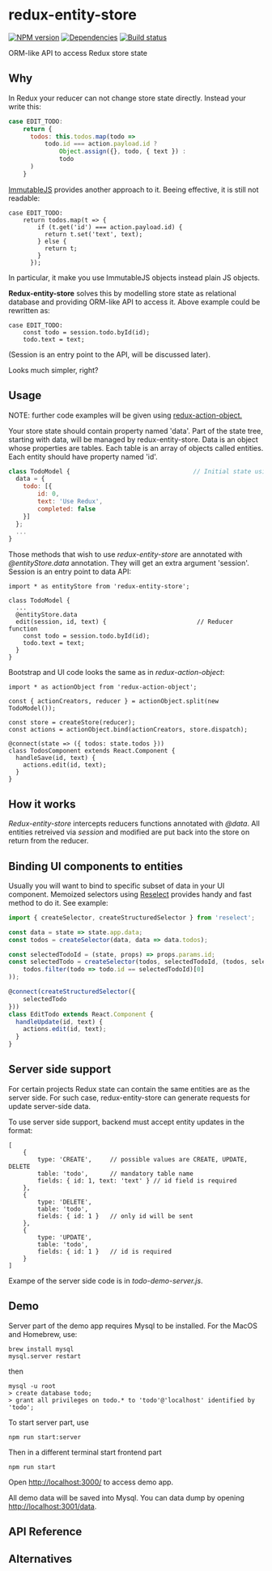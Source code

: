 redux-entity-store
=============

[![NPM version][npm-image]][npm-url]
[![Dependencies][dependencies]][npm-url]
[![Build status][travis-image]][travis-url]

ORM-like API to access Redux store state

## Why

In Redux your reducer can not change store state directly. Instead your write this:

```javascript
case EDIT_TODO:
    return {
      todos: this.todos.map(todo =>
          todo.id === action.payload.id ?
              Object.assign({}, todo, { text }) :
              todo
      )
    }
```

[ImmutableJS](https://facebook.github.io/immutable-js/) provides another approach to it. Beeing effective, it is still not readable:

```
case EDIT_TODO:
    return todos.map(t => {
        if (t.get('id') === action.payload.id) {
          return t.set('text', text);
        } else {
          return t;
        }
      });
```

In particular, it make you use ImmutableJS objects instead plain JS objects.

**Redux-entity-store** solves this by modelling store state as relational database and providing ORM-like API to access
it. Above example could be rewritten as:

```
case EDIT_TODO:
    const todo = session.todo.byId(id);
    todo.text = text;
```

(Session is an entry point to the API, will be discussed later).

Looks much simpler, right?

## Usage

NOTE: further code examples will be given using [redux-action-object.](https://github.com/vasyas/redux-action-object)

Your store state should contain property named 'data'. Part of the state tree, starting with data, will be managed by
redux-entity-store. Data is an object whose properties are tables. Each table is an array of objects called entities.
Each entity should have property named 'id'.


```javascript
class TodoModel {                                  // Initial state using redux-action-object
  data = {
    todo: [{
        id: 0,
        text: 'Use Redux',
        completed: false
    }]
  };
  ...
}
```

Those methods that wish to use *redux-entity-store* are annotated with *@entityStore.data* annotation. They will get an
extra argument 'session'. Session is an entry point to data API:

```
import * as entityStore from 'redux-entity-store';

class TodoModel {
  ...
  @entityStore.data
  edit(session, id, text) {                         // Reducer function
    const todo = session.todo.byId(id);
    todo.text = text;
  }
}
```

Bootstrap and UI code looks the same as in *redux-action-object*:

```
import * as actionObject from 'redux-action-object';

const { actionCreators, reducer } = actionObject.split(new TodoModel());

const store = createStore(reducer);
const actions = actionObject.bind(actionCreators, store.dispatch);

@connect(state => ({ todos: state.todos }))
class TodosComponent extends React.Component {
  handleSave(id, text) {
    actions.edit(id, text);
  }
}
```

## How it works

*Redux-entity-store* intercepts reducers functions annotated with *@data*. All entities retreived via *session* and modified
are put back into the store on return from the reducer.

## Binding UI components to entities

Usually you will want to bind to specific subset of data in your UI component. Memoized selectors using [Reselect](https://github.com/reactjs/reselect) provides handy and
fast method to do it. See example:

```javascript
import { createSelector, createStructuredSelector } from 'reselect';

const data = state => state.app.data;
const todos = createSelector(data, data => data.todos);

const selectedTodoId = (state, props) => props.params.id;
const selectedTodo = createSelector(todos, selectedTodoId, (todos, selectedTodoId) => (
    todos.filter(todo => todo.id == selectedTodoId)[0]
));

@connect(createStructuredSelector({
    selectedTodo
}))
class EditTodo extends React.Component {
  handleUpdate(id, text) {
    actions.edit(id, text);
  }
}
```

## Server side support

For certain projects Redux state can contain the same entities are as the server side. For such case, redux-entity-store
can generate requests for update server-side data.

To use server side support, backend must accept entity updates in the format:
```
[
    {
        type: 'CREATE',     // possible values are CREATE, UPDATE, DELETE
        table: 'todo',      // mandatory table name
        fields: { id: 1, text: 'text' } // id field is required
    },
    {
        type: 'DELETE',
        table: 'todo',
        fields: { id: 1 }   // only id will be sent
    },
    {
        type: 'UPDATE',
        table: 'todo',
        fields: { id: 1 }   // id is required
    }
]
```

Exampe of the server side code is in *todo-demo-server.js*.

## Demo

Server part of the demo app requires Mysql to be installed. For the MacOS and Homebrew, use:

```
brew install mysql
mysql.server restart
```

then

```
mysql -u root
> create database todo;
> grant all privileges on todo.* to 'todo'@'localhost' identified by 'todo';
```

To start server part, use

```
npm run start:server
```

Then in a different terminal start frontend part

```
npm run start
```

Open [http://localhost:3000/](http://localhost:3000/) to access demo app.

All demo data will be saved into Mysql. You can data dump by opening [http://localhost:3001/data](http://localhost:3001/data).

## API Reference



## Alternatives

[npm-image]: https://img.shields.io/npm/v/redux-entity-store.svg?style=flat-square
[npm-url]: https://npmjs.org/package/redux-entity-store
[travis-image]: https://img.shields.io/travis/vasyas/redux-entity-store.svg?style=flat-square
[travis-url]: https://travis-ci.org/vasyas/redux-entity-store
[dependencies]: https://david-dm.org/vasyas/redux-entity-store.svg